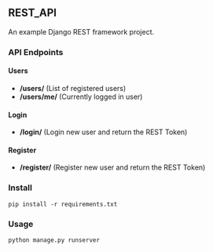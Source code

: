 ## REST_API

An example Django REST framework project.

### API Endpoints

#### Users

* **/users/** (List of registered users)
* **/users/me/** (Currently logged in user)

#### Login

* **/login/** (Login new user and return the REST Token)

#### Register

* **/register/** (Register new user and return the REST Token)


### Install

    pip install -r requirements.txt

### Usage

    python manage.py runserver

